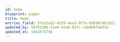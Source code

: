 ```yaml
---
id: home
blueprint: pages
title: Home
entries_field: 37a33a52-4329-4ea3-9ffa-b958074bc921
updated_by: 5870138b-51e9-41a8-83fc-cab4b6fa033a
updated_at: 1662575756
---
```

